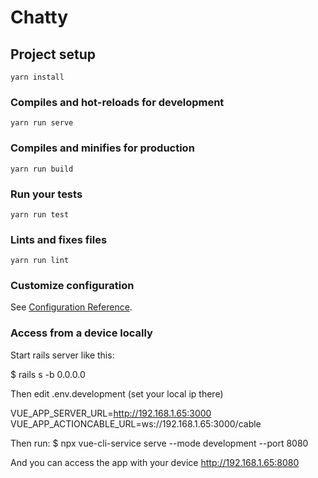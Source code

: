 # Chatty

## Project setup
```
yarn install
```

### Compiles and hot-reloads for development
```
yarn run serve
```

### Compiles and minifies for production
```
yarn run build
```

### Run your tests
```
yarn run test
```

### Lints and fixes files
```
yarn run lint
```

### Customize configuration
See [Configuration Reference](https://cli.vuejs.org/config/).

### Access from a device locally

Start rails server like this:

$ rails s -b 0.0.0.0

Then edit .env.development (set your local ip there)

VUE_APP_SERVER_URL=http://192.168.1.65:3000
VUE_APP_ACTIONCABLE_URL=ws://192.168.1.65:3000/cable

Then run:
$ npx vue-cli-service serve --mode development --port 8080

And you can access the app with your device
http://192.168.1.65:8080
